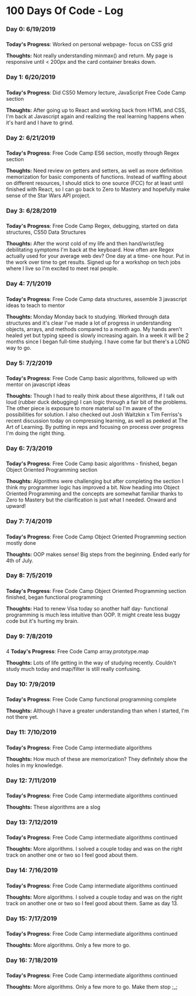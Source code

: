# 100 Days Of Code - Log

### Day 0: 6/19/2019 
##### 

**Today's Progress**: Worked on personal webpage- focus on CSS grid

**Thoughts:** Not really understanding minmax() and return. My page is responsive until < 200px and the card container breaks down. 

### Day 1: 6/20/2019 
##### 

**Today's Progress**: Did CS50 Memory lecture, JavaScript Free Code Camp section

**Thoughts:** After going up to React and working back from HTML and CSS, I'm back at Javascript again and realizing the real learning happens when it's hard and I have to grind.  

### Day 2: 6/21/2019 
##### 

**Today's Progress**: Free Code Camp ES6 section, mostly through Regex section

**Thoughts:** Need review on getters and setters, as well as more definition memorization for basic components of functions. Instead of waffling about on different resources, I should stick to one source (FCC) for at least until finished with React, so I can go back to Zero to Mastery and hopefully make sense of the Star Wars API project. 

### Day 3: 6/28/2019 
##### 

**Today's Progress**: Free Code Camp Regex, debugging, started on data structures, CS50 Data Structures

**Thoughts:** After the worst cold of my life and then hand/wrist/leg debilitating symptoms I'm back at the keyboard. How often are Regex actually used for your average web dev? One day at a time- one hour. Put in the work over time to get results.  Signed up for a workshop on tech jobs where I live so I'm excited to meet real people.

### Day 4: 7/1/2019 
##### 

**Today's Progress**: Free Code Camp data structures, assemble 3 javascript ideas to teach to mentor

**Thoughts:** Monday Monday back to studying. Worked through data structures and it's clear I've made a lot of progress in understanding objects, arrays, and methods compared to a month ago. My hands aren't healed yet but typing speed is slowly increasing again. In a week it will be 2 months since I began full-time studying. I have come far but there's a LONG way to go. 

### Day 5: 7/2/2019 
##### 

**Today's Progress**: Free Code Camp basic algorithms, followed up with mentor on javascript ideas

**Thoughts:** Though I had to really think about these algorithms, if I talk out loud (rubber duck debugging) I can logic through a fair bit of the problems. The other piece is exposure to more material so I'm aware of the possibilities for solution. I also checked out Josh Waitzkin x Tim Ferriss's recent discussion today on compressing learning, as well as peeked at The Art of Learning.  By putting in reps and focusing on process over progress I'm doing the right thing. 

### Day 6: 7/3/2019 
##### 

**Today's Progress**: Free Code Camp basic algorithms - finished, began Object Oriented Programming section

**Thoughts:** Algorithms were challenging but after completing the section I think my programmer logic has improved a bit. Now heading into Object Oriented Programming and the concepts are somewhat familiar thanks to Zero to Mastery but the clarification is just what I needed. Onward and upward!   

### Day 7: 7/4/2019 
##### 

**Today's Progress**: Free Code Camp Object Oriented Programming section mostly done

**Thoughts:** OOP makes sense! Big steps from the beginning.  Ended early for 4th of July.   

### Day 8: 7/5/2019 
##### 

**Today's Progress**: Free Code Camp Object Oriented Programming section finished, began functional programming

**Thoughts:** Had to renew Visa today so another half day- functional programming is much less intuitive than OOP. It might create less buggy code but it's hurting my brain.  

### Day 9: 7/8/2019 
##### 
4
**Today's Progress**: Free Code Camp array.prototype.map

**Thoughts:** Lots of life getting in the way of studying recently. Couldn't study much today and map/filter is still really confusing.   

### Day 10: 7/9/2019 
##### 

**Today's Progress**: Free Code Camp functional programming complete

**Thoughts:** Although I have a greater understanding than when I started, I'm not there yet. 

### Day 11: 7/10/2019 
##### 

**Today's Progress**: Free Code Camp intermediate algorithms

**Thoughts:** How much of these are memorization? They definitely show the holes in my knowledge. 

### Day 12: 7/11/2019 
##### 

**Today's Progress**: Free Code Camp intermediate algorithms continued

**Thoughts:** These algorithms are a slog 

### Day 13: 7/12/2019 
##### 

**Today's Progress**: Free Code Camp intermediate algorithms continued

**Thoughts:** More algorithms.  I solved a couple today and was on the right track on another one or two so I feel good about them. 

### Day 14: 7/16/2019 
##### 

**Today's Progress**: Free Code Camp intermediate algorithms continued

**Thoughts:** More algorithms.  I solved a couple today and was on the right track on another one or two so I feel good about them.  Same as day 13.

### Day 15: 7/17/2019 
##### 

**Today's Progress**: Free Code Camp intermediate algorithms continued

**Thoughts:** More algorithms.  Only a few more to go. 

### Day 16: 7/18/2019 
##### 

**Today's Progress**: Free Code Camp intermediate algorithms continued

**Thoughts:** More algorithms.  Only a few more to go. Make them stop ;_;



